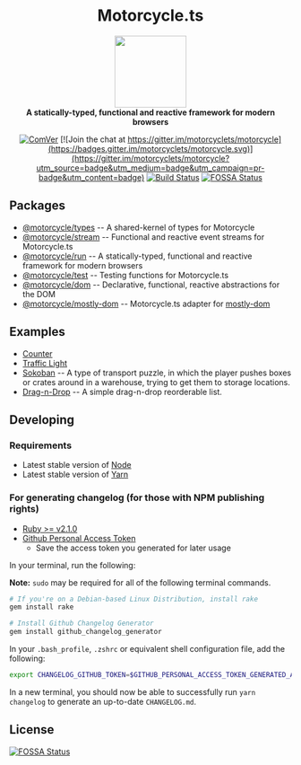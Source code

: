 <h1 align='center'>Motorcycle.ts</h1>

<div align='center'>
  <img src='https://github.com/motorcyclets/motorcycle/raw/master/.assets/logo.png' width='128' />
</div>

<div align='center'>
  <strong>A statically-typed, functional and reactive framework for modern browsers</strong>
</div>

<div align='center'>

[![ComVer](https://img.shields.io/badge/ComVer-compliant-brightgreen.svg)](https://github.com/staltz/comver)
[![Join the chat at https://gitter.im/motorcyclets/motorcycle](https://badges.gitter.im/motorcyclets/motorcycle.svg)](https://gitter.im/motorcyclets/motorcycle?utm_source=badge&utm_medium=badge&utm_campaign=pr-badge&utm_content=badge)
[![Build Status](https://travis-ci.org/motorcyclets/motorcycle.svg?branch=master)](https://travis-ci.org/motorcyclets/motorcycle)
[![FOSSA Status](https://app.fossa.io/api/projects/git%2Bgithub.com%2Fmotorcycle%2Fmotorcycle.ts.svg?type=shield)](https://app.fossa.io/projects/git%2Bgithub.com%2Fmotorcycle%2Fmotorcycle.ts?ref=badge_shield)

</div>

## Packages

- [@motorcycle/types](./packages/types) -- A shared-kernel of types for Motorcycle
- [@motorcycle/stream](./packages/stream) -- Functional and reactive event streams for Motorcycle.ts
- [@motorcycle/run](./packages/run) -- A statically-typed, functional and reactive framework for modern browsers
- [@motorcycle/test](./packages/test) -- Testing functions for Motorcycle.ts
- [@motorcycle/dom](./packages/dom) -- Declarative, functional, reactive abstractions for the DOM
- [@motorcycle/mostly-dom](./packages/mostly-dom) -- Motorcycle.ts adapter for [mostly-dom](https://github.com/TylorS167/mostly-dom)

## Examples

- [Counter](./examples/counter)
- [Traffic Light](./examples/traffic-light)
- [Sokoban](./examples/sokoban) -- A type of transport puzzle, in which the player pushes boxes or crates around in a warehouse, trying to get them to storage locations.
- [Drag-n-Drop](./examples/drag-n-drop) -- A simple drag-n-drop reorderable list.

## Developing

### Requirements

* Latest stable version of [Node](https://github.com/creationix/nvm)
* Latest stable version of [Yarn](https://yarnpkg.com)

### For generating changelog (for those with NPM publishing rights)

* [Ruby >= v2.1.0](https://www.ruby-lang.org/en/downloads/)
* [Github Personal Access Token](https://github.com/settings/tokens)
  - Save the access token you generated for later usage

In your terminal, run the following:

**Note:** `sudo` may be required for all of the following terminal commands.

```sh
# If you're on a Debian-based Linux Distribution, install rake
gem install rake

# Install Github Changelog Generator
gem install github_changelog_generator
```

In your `.bash_profile`, `.zshrc` or equivalent shell configuration file, add the 
following:

```sh
export CHANGELOG_GITHUB_TOKEN=$GITHUB_PERSONAL_ACCESS_TOKEN_GENERATED_ABOVE
```

In a new terminal, you should now be able to successfully run `yarn changelog`
to generate an up-to-date `CHANGELOG.md`.


## License
[![FOSSA Status](https://app.fossa.io/api/projects/git%2Bgithub.com%2Fmotorcycle%2Fmotorcycle.ts.svg?type=large)](https://app.fossa.io/projects/git%2Bgithub.com%2Fmotorcycle%2Fmotorcycle.ts?ref=badge_large)